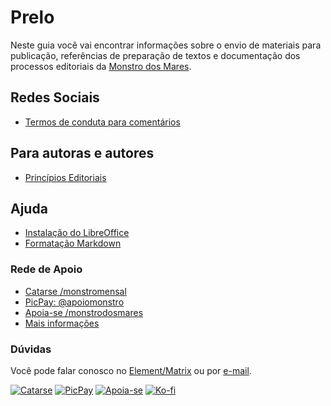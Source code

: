 # Prelo

Neste guia você vai encontrar informações sobre o envio de materiais para publicação, referências de preparação de textos e documentação dos processos editoriais da [Monstro dos Mares](https://monstrodosmares.com.br).

## Redes Sociais

- [Termos de conduta para comentários](termos-de-conduta-comentarios.md)

## Para autoras e autores

- [Princípios Editoriais](editorial.md)

## Ajuda

- [Instalação do LibreOffice](libreoffice_instalar.md)
- [Formatação Markdown](markdown.md)


### Rede de Apoio

- [Catarse /monstromensal](http://catarse.me/monstromensal)
- [PicPay: @apoiomonstro](https://app.picpay.com/user/apoiomonstro)
- [Apoia-se /monstrodosmares](https://apoia.se/monstrodosmares)
- [Mais informações](https://monstrodosmares.com.br/rede-de-apoio)

### Dúvidas

Você pode falar conosco no [Element/Matrix](https://matrix.to/#/#monstro:matrix.org) ou por [e-mail](mailto:editora@monstrodosmares.com.br).

[![Catarse](https://badgen.net/badge/Assine/Catarse/purple)](http://catarse.me/monstromensal) [![PicPay](https://badgen.net/badge/Assine/PicPay/green)](https://app.picpay.com/user/apoiomonstro) [![Apoia-se](https://badgen.net/badge/Assine/Apoia-se/orange)](https://apoia.se/monstrodosmares) [![Ko-fi](https://badgen.net/badge/icon/kofi?icon=kofi&label)](https://ko-fi.com/monstrodosmares)
